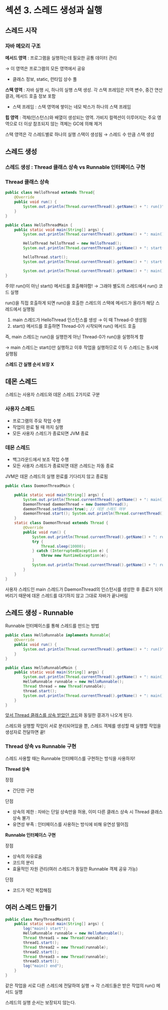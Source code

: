 # 섹션 3. 스레드 생성과 실행

## 스레드 시작

### 자바 메모리 구조

**메서드 영역** : 프로그램을 실행하는데 필요한 공통 데이터 관리

→ 이 영역은 프로그램의 모든 영역에서 공유

- 클래스 정보, static, 런타임 상수 풀

**스택 영역** : 자바 실행 시, 하나의 실행 스택 생성. 각 스택 프레임은 지역 변수, 중간 연산 결과, 메서드 호출 정보 포함

- 스택 프레임 : 스택 영역에 쌓이는 네모 박스가 하나의 스택 프레임

**힙 영역** : 객체(인스턴스)와 배열이 생성되는 영역. 가비지 컬렉션이 이루어지는 주요 영역으로 더 이상 참조되지 않는 객체는 GC에 의해 제거

스택 영역은 각 스레드별로 하나의 실행 스택이 생성됨 → 스레드 수 만큼 스택 생성

## 스레드 생성

### 스레드 생성 : Thread 클래스 상속 vs Runnable 인터페이스 구현

### Thread 클래스 상속

```java
public class HelloThread extends Thread{
    @Override
    public void run() {
        System.out.println(Thread.currentThread().getName() + ": run()");
    }
}
```

```java
public class HelloThreadMain {
    public static void main(String[] args) {
        System.out.println(Thread.currentThread().getName() + ": main() start");

        HelloThread helloThread = new HelloThread();
        System.out.println(Thread.currentThread().getName() + ": start() 호출 전");

        helloThread.start();
        System.out.println(Thread.currentThread().getName() + ": start() 호출 후");

        System.out.println(Thread.currentThread().getName() + ": main() end");    }
}
```

주의! run()이 아닌 start() 메서드를 호출해야함! → 그래야 별도의 스레드에서 run() 코드 실행

run()을 직접 호출하게 되면 run()을 호출한 스레드의 스택에 메서드가 올라가 해당 스레드에서 실행됨


1. main 스레드가 HelloThread 인스턴스를 생성 → 이 때 Thread-0 생성됨
2. start() 메서드를 호출하면 Thread-0가 시작되며 run() 메서드 호출

즉, main 스레드는 run()을 실행한게 아닌 Thread-0가 run()을 실행하게 함

→ main 스레드는 start()만 실행하고 이후 작업을 실행하므로 이 두 스레드는 동시에 실행됨

**스레드 간 실행 순서 보장 X**

## 데몬 스레드

스레드는 사용자 스레드와 데몬 스레드 2가지로 구분

### 사용자 스레드

- 프로그램의 주요 작업 수행
- 작업이 완료 될 때 까지 실행
- 모든 사용자 스레드가 종료되면 JVM 종료

### 데몬 스레드

- 백그라운드에서 보조 작업 수행
- 모든 사용자 스레드가 종료되면 데몬 스레드는 자동 종료

JVM은 데몬 스레드의 실행 완료를 기다리지 않고 종료됨

```java
public class DaemonThreadMain {

    public static void main(String[] args) {
        System.out.println(Thread.currentThread().getName() + ": main() start");
        DaemonThread daemonThread = new DaemonThread();
        daemonThread.setDaemon(true); // 데몬 스레드 여부
        daemonThread.start(); System.out.println(Thread.currentThread().getName() + ": main() end");
    }
    static class DaemonThread extends Thread {
        @Override
        public void run() {
            System.out.println(Thread.currentThread().getName() + ": run() start");
            try {
                Thread.sleep(10000);
            } catch (InterruptedException e) {
                throw new RuntimeException(e);
            }
            System.out.println(Thread.currentThread().getName() + ": run() end");
        }
    }
}
```

사용자 스레드인 main 스레드가 DaemonThread의 인스턴시를 생성한 후 종료가 되어버리기 때문에 데몬 스레드를 대기하지 않고 그대로 자바가 끝나버림

## 스레드 생성 - Runnable

Runnable 인터페이스를 통해 스레드를 만드는 방법

```java
public class HelloRunnable implements Runnable{
    @Override
    public void run() {
        System.out.println(Thread.currentThread().getName() + ": run()");
    }
}
```

```java
public class HelloRunnableMain {
    public static void main(String[] args) {
        System.out.println(Thread.currentThread().getName() + ": main() start");
        HelloRunnable runnable = new HelloRunnable();
        Thread thread = new Thread(runnable);
        thread.start();
        System.out.println(Thread.currentThread().getName() + ": main() end");
    }
}
```

[앞서 Thread 클래스를 상속 받았던 코드](https://www.notion.so/3-331ec02ec4b04a7dbd987b9fafcb2dda?pvs=21)와 동일한 결과가 나오게 된다.

스레드와 실행할 작업이 서로 분리되어있을 뿐, 스레드 객체를 생성할 때 실행할 작업을 생성자로 전달하면 끝!

### Thread 상속 vs Runnable 구현

스레드 사용할 때는 Runnable 인터페이스를 구현하는 방식을 사용하자!

**Thread 상속**

장점

- 간단한 구현

단점

- 상속의 제한 : 자바는 단일 상속만을 허용, 이미 다른 클래스 상속 시 Thread 클래스 상속 불가
- 유연성 부족 : 인터페이스를 사용하는 방식에 비해 유연성 떨어짐

**Runnable 인터페이스 구현**

장점

- 상속의 자유로움
- 코드의 분리
- 효율적인 자원 관리(여러 스레드가 동일한 Runnable 객체 공유 가능)

단점

- 코드가 약간 복잡해짐

## 여러 스레드 만들기

```java
public class ManyThreadMainV1 {
    public static void main(String[] args) {
        log("main() start");
        HelloRunnable runnable = new HelloRunnable();
        Thread thread1 = new Thread(runnable);
        thread1.start();
        Thread thread2 = new Thread(runnable);
        thread2.start();
        Thread thread3 = new Thread(runnable);
        thread3.start();
        log("main() end");
    }
}
```

같은 작업을 서로 다른 스레드에 전달하여 실행 → 각 스레드들은 받은 작업의 run() 메서드 실행

스레드의 실행 순서는 보장되지 않는다.